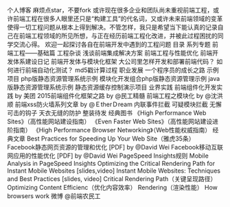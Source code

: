 个人博客 麻烦点star，不要fork 或许现在很多企业和团队尚未重视前端工程，或许前端工程在很多人眼里还只是“构建工具”的代名词，又或许未来前端领域的变革使得一切工程问题从根本上得到解决。不管怎样，我只是希望当下能认真的记录自己在前端工程领域的所见所想，与正在经历前端工程化改进，并被此过程困扰的同学交流心得。 欢迎一起探讨各自在前端开发中遇到的工程问题 目录 系列专题 前端工程——基础篇 工程杂谈 浅谈前端集成解决方案 前端工程与性能优化 前端开发体系建设日记 前端开发体与模块化框架 大公司里怎样开发和部署前端代码？ 如何进行前端自动化测试？ md5戳计算过程 职业发展 一个程序员的成长之路 示例项目 php版静态资源管理系统示例 模块化开发组合php版静态资源管理示例 java版静态资源管理系统示例 静态资源缓存控制演示项目 业界实践 前端组件化开发实践 by 美团 2015前端组件化框架之路 by @民工精髓 前端工程之模块化 by @沈洪顺 前端xss防火墙系列文章 by @ＥtherＤream 内联事件拦截 可疑模块拦截 无懈可击的钩子 天衣无缝的防护 整装待发 经典图书 《High Performance Web Sites》（高性能网站建设指南） 《Even Faster Web Sites》（高性能网站建设进阶指南） 《High Performance Browser Networking》（Web性能权威指南） 经典文章 Best Practices for Speeding Up Your Web Site（雅虎35条） Facebook静态网页资源的管理和优化 [PDF] by @David Wei Facebook移动互联网应用的性能优化 [PDF] by @David Wei PageSpeed Insights规则 Mobile Analysis in PageSpeed Insights Optimizing the Critical Rendering Path for Instant Mobile Websites [slides,video] Instant Mobile Websites: Techniques and Best Practices [slides, video] Critical Rendering Path（关键呈现路径） Optimizing Content Efficienc（优化内容效率） Rendering（渲染性能） How browsers work 微博 @前端农民工